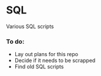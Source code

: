 SQL
===

Various SQL scripts

### To do:
* Lay out plans for this repo
* Decide if it needs to be scrapped
* Find old SQL scripts

